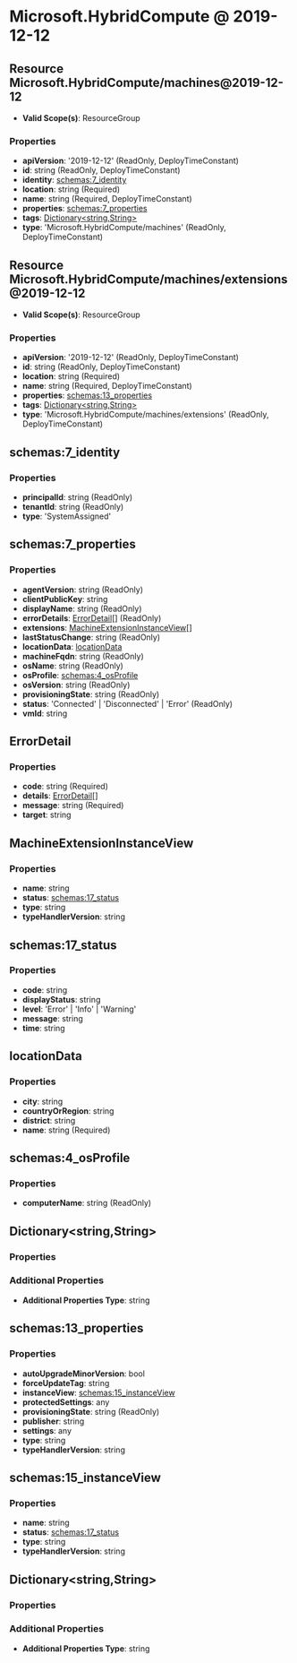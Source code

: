 # Microsoft.HybridCompute @ 2019-12-12

## Resource Microsoft.HybridCompute/machines@2019-12-12
* **Valid Scope(s)**: ResourceGroup
### Properties
* **apiVersion**: '2019-12-12' (ReadOnly, DeployTimeConstant)
* **id**: string (ReadOnly, DeployTimeConstant)
* **identity**: [schemas:7_identity](#schemas7identity)
* **location**: string (Required)
* **name**: string (Required, DeployTimeConstant)
* **properties**: [schemas:7_properties](#schemas7properties)
* **tags**: [Dictionary<string,String>](#dictionarystringstring)
* **type**: 'Microsoft.HybridCompute/machines' (ReadOnly, DeployTimeConstant)

## Resource Microsoft.HybridCompute/machines/extensions@2019-12-12
* **Valid Scope(s)**: ResourceGroup
### Properties
* **apiVersion**: '2019-12-12' (ReadOnly, DeployTimeConstant)
* **id**: string (ReadOnly, DeployTimeConstant)
* **location**: string (Required)
* **name**: string (Required, DeployTimeConstant)
* **properties**: [schemas:13_properties](#schemas13properties)
* **tags**: [Dictionary<string,String>](#dictionarystringstring)
* **type**: 'Microsoft.HybridCompute/machines/extensions' (ReadOnly, DeployTimeConstant)

## schemas:7_identity
### Properties
* **principalId**: string (ReadOnly)
* **tenantId**: string (ReadOnly)
* **type**: 'SystemAssigned'

## schemas:7_properties
### Properties
* **agentVersion**: string (ReadOnly)
* **clientPublicKey**: string
* **displayName**: string (ReadOnly)
* **errorDetails**: [ErrorDetail](#errordetail)[] (ReadOnly)
* **extensions**: [MachineExtensionInstanceView](#machineextensioninstanceview)[]
* **lastStatusChange**: string (ReadOnly)
* **locationData**: [locationData](#locationdata)
* **machineFqdn**: string (ReadOnly)
* **osName**: string (ReadOnly)
* **osProfile**: [schemas:4_osProfile](#schemas4osprofile)
* **osVersion**: string (ReadOnly)
* **provisioningState**: string (ReadOnly)
* **status**: 'Connected' | 'Disconnected' | 'Error' (ReadOnly)
* **vmId**: string

## ErrorDetail
### Properties
* **code**: string (Required)
* **details**: [ErrorDetail](#errordetail)[]
* **message**: string (Required)
* **target**: string

## MachineExtensionInstanceView
### Properties
* **name**: string
* **status**: [schemas:17_status](#schemas17status)
* **type**: string
* **typeHandlerVersion**: string

## schemas:17_status
### Properties
* **code**: string
* **displayStatus**: string
* **level**: 'Error' | 'Info' | 'Warning'
* **message**: string
* **time**: string

## locationData
### Properties
* **city**: string
* **countryOrRegion**: string
* **district**: string
* **name**: string (Required)

## schemas:4_osProfile
### Properties
* **computerName**: string (ReadOnly)

## Dictionary<string,String>
### Properties
### Additional Properties
* **Additional Properties Type**: string

## schemas:13_properties
### Properties
* **autoUpgradeMinorVersion**: bool
* **forceUpdateTag**: string
* **instanceView**: [schemas:15_instanceView](#schemas15instanceview)
* **protectedSettings**: any
* **provisioningState**: string (ReadOnly)
* **publisher**: string
* **settings**: any
* **type**: string
* **typeHandlerVersion**: string

## schemas:15_instanceView
### Properties
* **name**: string
* **status**: [schemas:17_status](#schemas17status)
* **type**: string
* **typeHandlerVersion**: string

## Dictionary<string,String>
### Properties
### Additional Properties
* **Additional Properties Type**: string

